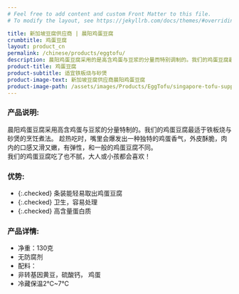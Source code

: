 ```yaml
---
# Feel free to add content and custom Front Matter to this file.
# To modify the layout, see https://jekyllrb.com/docs/themes/#overriding-theme-defaults

title: 新加坡豆腐供应商 | 晨阳鸡蛋豆腐
crumbtitle: 鸡蛋豆腐
layout: product_cn
permalink: /chinese/products/eggtofu/
description: 晨阳鸡蛋豆腐采用的是高含鸡蛋与豆浆的分量而特别调制的。我们的鸡蛋豆腐最适于铁板烧与砂煲的烹饪煮法。 趁热吃时，嘴里会爆发出一种独特的鸡蛋香气，外皮酥脆，肉里口感柔软，又有弹性，和一般类似的鸡蛋豆腐不同。
product-title: 鸡蛋豆腐
product-subtitle: 适宜铁板烧与砂煲
product-image-text: 新加坡豆腐供应商晨阳鸡蛋豆腐
product-image-path: /assets/images/Products/EggTofu/singapore-tofu-supplier-sun-up-egg-tofu.jpg
---
```


### 产品说明:
晨阳鸡蛋豆腐采用高含鸡蛋与豆浆的分量特制的。我们的鸡蛋豆腐最适于铁板烧与砂煲的烹饪煮法。 趁热吃时，嘴里会爆发出一种独特的鸡蛋香气，外皮酥脆，肉内的口感又滑又嫩，有弹性，和一般的鸡蛋豆腐不同。<br>我们的鸡蛋豆腐吃了也不腻，大人或小孩都会喜欢！

### 优势:
- {:.checked} 条装能轻易取出鸡蛋豆腐
- {:.checked} 卫生，容易处理
- {:.checked} 高含量蛋白质

### 产品详情:
- 净重：130克
- 无防腐剂
- 配料：
- 非转基因黄豆，硫酸钙， 鸡蛋
- 冷藏保温2℃~7℃

